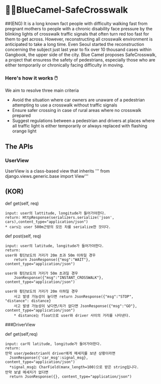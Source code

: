 # :camel::blue_heart:BlueCamel-SafeCrosswalk


##(ENG)
It is a long known fact people with difficulty walking fast from pregnant mothers to people with a chronic disability face pressure by the blinking lights of crosswalk traffic signals that often turn red too fast for them to get across. However, reconstructing all crosswalk environment is anticipated to take a long time. Even Seoul started the reconstruction concerning the subject just last year to fix over 10 thousand cases within Gangbook, the upper side of the city.
Blue Camel proposes SafeCrosswalk, a project that ensuress the safety of pedestrians, especially those who are either temporarily or chronically facing difficulty in moving. 


### Here's how it works 🖱️

We aim to resolve three main criteria
* Avoid the situation where car owners are unaware of a pedestrian attempting to use a crosswalk without traffic signals
* Ensure safer crossing in case of rural areas where no crosswalk prepared
* Suggest regulations between a pedestrian and drivers at places where all traffic light is either temporarily or always replaced with flashing orange light


## The APIs

### UserView
UserView is a class-based view that inherits '''
from django.views.generic.base import View'''


## (KOR)

def get(self, req)

	input: user의 lattitude, longitude가 들어가야한다.
	return: HttpResponse(serializers.serialize('json', cars),content_type="application/json")
	* cars는 user 500m근방의 모든 차를 serialize한 것이다. 


def post(self, req)

	input: user의 latitude, longitude가 들어가야한다. 
	return:
	user와 횡단보도의 거리가 20m 초과 50m 이하일 경우
		return JsonResponse({"msg":"WAIT"}, content_type="application/json")

	user와 횡단보도의 거리가 50m 초과일 경우
		JsonResponse({"msg":"INSTANT_CROSSWALK"}, content_type="application/json")

	user와 횡단보도의 거리가 20m 이하일 경우 
		사고 발생 가능성이 높다면 return JsonResponse({"msg":"STOP", "distance": distance}
		사고 발생 가능성이 낮다면/차가 없다면 JsonResponse({"msg":"GO"}, content_type="application/json")
		* distance는 float으로 user와 driver 사이의 거리를 나타낸다. 
    


###DriverView

def get(self,req)
  
    input: car의 latitude, longitude가 들어가야한다. 
    return:
    만약 user/pedestrian이 driver에게 메세지를 보낸 상황이라면
      JsonResponse({'car_msg':signal_msg}, content_type="application/json")
      *signal_msg는 CharField(manx_length=100)으로 받은 string입니다.
    만약 보낼 메세지가 없다면
      return JsonResponse({}, content_type="application/json") 


  


